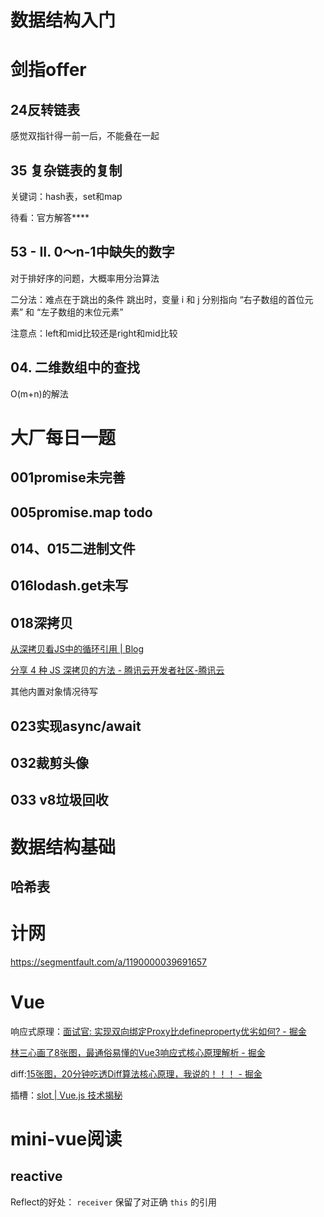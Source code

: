 # 数据结构入门

# 剑指offer

## 24反转链表

感觉双指针得一前一后，不能叠在一起

## 35 复杂链表的复制

关键词：hash表，set和map

待看：官方解答****

## 53 - II. 0～n-1中缺失的数字

对于排好序的问题，大概率用分治算法

二分法：难点在于跳出的条件
跳出时，变量 i 和 j 分别指向 “右子数组的首位元素” 和 “左子数组的末位元素”

注意点：left和mid比较还是right和mid比较

## 04. 二维数组中的查找

O(m+n)的解法

# 大厂每日一题

## 001promise未完善

## 005promise.map todo

## 014、015二进制文件

## 016lodash.get未写

## 018深拷贝

[从深拷贝看JS中的循环引用 | Blog](https://underglaze-blue.github.io/blog/pages/831fd5/)

[分享 4 种 JS 深拷贝的方法 - 腾讯云开发者社区-腾讯云](https://cloud.tencent.com/developer/article/2019581)

其他内置对象情况待写

## 023实现async/await

## 032裁剪头像

## 033 v8垃圾回收

# 数据结构基础

## 哈希表

# 计网

https://segmentfault.com/a/1190000039691657

# Vue

响应式原理：[面试官: 实现双向绑定Proxy比defineproperty优劣如何? - 掘金](https://juejin.cn/post/6844903601416978439#comment)

[林三心画了8张图，最通俗易懂的Vue3响应式核心原理解析 - 掘金](https://juejin.cn/post/7001999813344493581#heading-9)

diff:[15张图，20分钟吃透Diff算法核心原理，我说的！！！ - 掘金](https://juejin.cn/post/6994959998283907102)

插槽：[slot | Vue.js 技术揭秘](https://ustbhuangyi.github.io/vue-analysis/v2/extend/slot.html#%E4%BD%9C%E7%94%A8%E5%9F%9F%E6%8F%92%E6%A7%BD)



# mini-vue阅读

## reactive

Reflect的好处： `receiver` 保留了对正确 `this` 的引用
